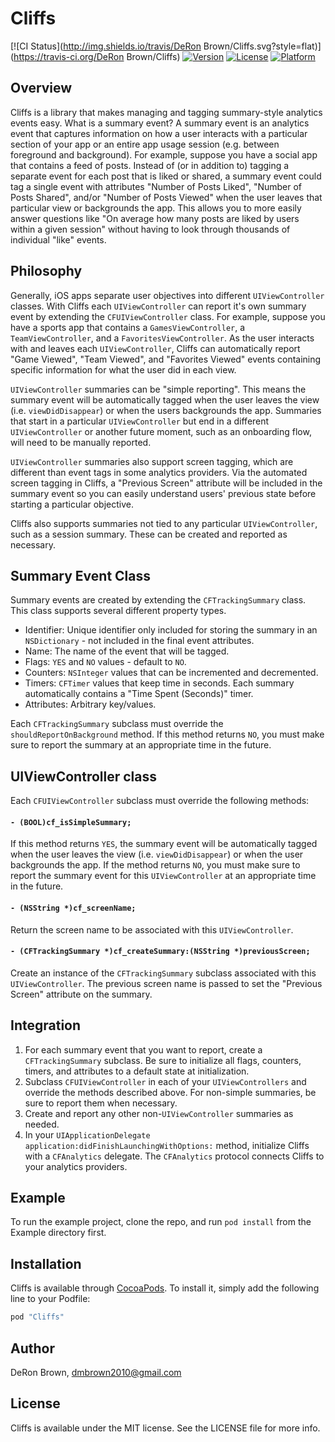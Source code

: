 # Cliffs

[![CI Status](http://img.shields.io/travis/DeRon Brown/Cliffs.svg?style=flat)](https://travis-ci.org/DeRon Brown/Cliffs)
[![Version](https://img.shields.io/cocoapods/v/Cliffs.svg?style=flat)](http://cocoapods.org/pods/Cliffs)
[![License](https://img.shields.io/cocoapods/l/Cliffs.svg?style=flat)](http://cocoapods.org/pods/Cliffs)
[![Platform](https://img.shields.io/cocoapods/p/Cliffs.svg?style=flat)](http://cocoapods.org/pods/Cliffs)

## Overview

Cliffs is a library that makes managing and tagging summary-style analytics events
easy. What is a summary event? A summary event is an analytics event that captures
information on how a user interacts with a particular section of your app or an entire
app usage session (e.g. between foreground and background). For example, suppose you
have a social app that contains a feed of posts. Instead of (or in addition to) tagging
a separate event for each post that is liked or shared, a summary event could tag a
single event with attributes "Number of Posts Liked", "Number of Posts Shared", and/or
"Number of Posts Viewed" when the user leaves that particular view or backgrounds the
app. This allows you to more easily answer questions like "On average how many posts
are liked by users within a given session" without having to look through thousands of
individual "like" events.

## Philosophy

Generally, iOS apps separate user objectives into different `UIViewController` classes.
With Cliffs each `UIViewController` can report it's own summary event by extending
the `CFUIViewController` class. For example, suppose you have a sports app that contains
a `GamesViewController`, a `TeamViewController`, and a `FavoritesViewController`. As
the user interacts with and leaves each `UIViewController`, Cliffs can automatically
report "Game Viewed", "Team Viewed", and "Favorites Viewed" events containing specific
information for what the user did in each view.

`UIViewController` summaries can be "simple reporting". This means the summary event
will be automatically tagged when the user leaves the view (i.e. `viewDidDisappear`)
or when the users backgrounds the app. Summaries that start in a particular
`UIViewController` but end in a different `UIViewController` or another future moment,
such as an onboarding flow, will need to be manually reported.

`UIViewController` summaries also support screen tagging, which are different than
event tags in some analytics providers. Via the automated screen tagging in Cliffs,
a "Previous Screen" attribute will be included in the summary event so
you can easily understand users' previous state before starting a particular objective.

Cliffs also supports summaries not tied to any particular `UIViewController`, such
as a session summary. These can be created and reported as necessary.

## Summary Event Class

Summary events are created by extending the `CFTrackingSummary` class. This class
supports several different property types.
* Identifier: Unique identifier only included for storing the summary in an
`NSDictionary` - not included in the final event attributes.
* Name: The name of the event that will be tagged.
* Flags: `YES` and `NO` values - default to `NO`.
* Counters: `NSInteger` values that can be incremented and decremented.
* Timers: `CFTimer` values that keep time in seconds. Each summary automatically
contains a "Time Spent (Seconds)" timer.
* Attributes: Arbitrary key/values.

Each `CFTrackingSummary` subclass must override the `shouldReportOnBackground`
method. If this method returns `NO`, you must make sure to report the summary
at an appropriate time in the future.

## UIViewController class

Each `CFUIViewController` subclass must override the following methods:

#### `- (BOOL)cf_isSimpleSummary;`

If this method returns `YES`, the summary event will be automatically tagged when
the user leaves the view (i.e. `viewDidDisappear`) or when the user backgrounds the
app. If the method returns `NO`, you must make sure to report the summary event for
this `UIViewController` at an appropriate time in the future.

#### `- (NSString *)cf_screenName;`

Return the screen name to be associated with this `UIViewController`.

#### `- (CFTrackingSummary *)cf_createSummary:(NSString *)previousScreen;`

Create an instance of the `CFTrackingSummary` subclass associated with this
`UIViewController`. The previous screen name is passed to set the "Previous Screen"
attribute on the summary.

## Integration

1. For each summary event that you want to report, create a `CFTrackingSummary`
subclass. Be sure to initialize all flags, counters, timers, and attributes to
a default state at initialization.
2. Subclass `CFUIViewController` in each of your `UIViewControllers` and override
the methods described above. For non-simple summaries, be sure to report them when
necessary.
3. Create and report any other non-`UIViewController` summaries as needed.
4. In your `UIApplicationDelegate` `application:didFinishLaunchingWithOptions:` method,
initialize Cliffs with a `CFAnalytics` delegate. The `CFAnalytics` protocol connects
Cliffs to your analytics providers.

## Example

To run the example project, clone the repo, and run `pod install` from the Example directory first.

## Installation

Cliffs is available through [CocoaPods](http://cocoapods.org). To install
it, simply add the following line to your Podfile:

```ruby
pod "Cliffs"
```

## Author

DeRon Brown, dmbrown2010@gmail.com

## License

Cliffs is available under the MIT license. See the LICENSE file for more info.

